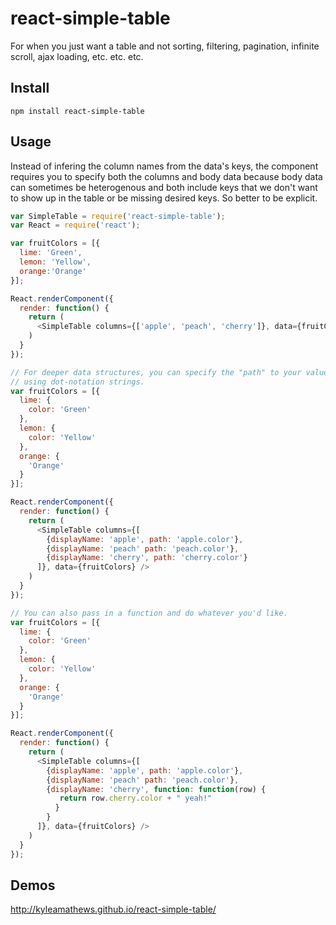 react-simple-table
==================

For when you just want a table and not sorting, filtering, pagination,
infinite scroll, ajax loading, etc. etc. etc.

## Install
`npm install react-simple-table`

## Usage
Instead of infering the column names from the data's keys, the component
requires you to specify both the columns and body data
because body data can sometimes be heterogenous and both include keys
that we don't want to show up in the table or be missing desired keys. So better
to be explicit.

````javascript
var SimpleTable = require('react-simple-table');
var React = require('react');

var fruitColors = [{
  lime: 'Green',
  lemon: 'Yellow',
  orange:'Orange'
}];

React.renderComponent({
  render: function() {
    return (
      <SimpleTable columns={['apple', 'peach', 'cherry']}, data={fruitColors} />
    )
  }
});

// For deeper data structures, you can specify the "path" to your values
// using dot-notation strings.
var fruitColors = [{
  lime: {
    color: 'Green'
  },
  lemon: {
    color: 'Yellow'
  },
  orange: {
    'Orange'
  }
}];

React.renderComponent({
  render: function() {
    return (
      <SimpleTable columns={[
        {displayName: 'apple', path: 'apple.color'},
        {displayName: 'peach' path: 'peach.color'},
        {displayName: 'cherry', path: 'cherry.color'}
      ]}, data={fruitColors} />
    )
  }
});

// You can also pass in a function and do whatever you'd like.
var fruitColors = [{
  lime: {
    color: 'Green'
  },
  lemon: {
    color: 'Yellow'
  },
  orange: {
    'Orange'
  }
}];

React.renderComponent({
  render: function() {
    return (
      <SimpleTable columns={[
        {displayName: 'apple', path: 'apple.color'},
        {displayName: 'peach' path: 'peach.color'},
        {displayName: 'cherry', function: function(row) {
           return row.cherry.color + " yeah!"
          }
        }
      ]}, data={fruitColors} />
    )
  }
});
````

## Demos
http://kyleamathews.github.io/react-simple-table/

